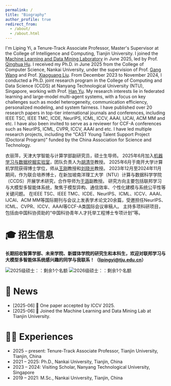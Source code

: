 ```yaml
---
permalink: /
title: "Biography"
author_profile: true
redirect_from: 
  - /about/
  - /about.html
---
```



<!--I'm Liping Yi, a PhD student in the College of Computer at Nankai University, working with Prof. Gang Wang.
I have been a visiting scholar in the College of Computing and Data Science at Nanyang Technological University, working with Prof. Han Yu.
Prior to NKU, I received bachelor degree from Qingdao University of Science and Technology in 2019.-->

I'm Liping Yi, a Tenure-Track Associate Professor, Master's Supervisor at the College of Intelligence and Computing, Tianjin University. 
I joined the [Machine Learning and Data Mining Laboratory](https://ml-dm-tju.pages.dev/) in June 2025, led by Prof. [Qinghua Hu](https://cic.tju.edu.cn/faculty/huqinghua/index.html).
I received my Ph.D. in June 2025 from the College of Computer Science, Nankai University, under the supervision of Prof. [Gang Wang](https://cc.nankai.edu.cn/2021/0323/c13619a548871/page.htm) and Prof. [Xiaoguang Liu](https://cc.nankai.edu.cn/2021/0323/c13619a548878/page.htm).
From December 2023 to November 2024, I conducted a Ph.D. joint research program in the College of Computing and Data Science (CCDS) at Nanyang Technological University (NTU), Singapore, working with Prof. [Han Yu](https://federated-learning.org/han.yu/). 
My research interests lie in federated learning and large-model multi-agent systems, with a focus on key challenges such as model heterogeneity, communication efficiency, personalized modeling, and system fairness.
I have published over 20 research papers in top-tier international journals and conferences, including IEEE TSC, IEEE TMC, ICDE, NeurIPS, ICML, ICCV, AAAI, IJCAI, ACM MM and etc.
I have also been invited to serve as a reviewer for CCF-A conferences such as NeurIPS, ICML, CVPR, ICCV, AAAI and etc.
I have led multiple research projects, including the “CAST Young Talent Support Project (Doctoral Program)” funded by the China Association for Science and Technology. 


衣丽萍，天津大学智能与计算学部副研究员，硕士生导师。
2025年6月加入[机器学习与数据挖掘实验室](https://ml-dm-tju.pages.dev/)，团队负责人为[胡清华](https://cic.tju.edu.cn/faculty/huqinghua/index.html)教授。
2025年6月于南开大学计算机学院获得博士学位，师从[王刚](https://cc.nankai.edu.cn/2021/0323/c13619a548871/page.htm)教授和[刘晓光](https://cc.nankai.edu.cn/2021/0323/c13619a548878/page.htm)教授。
2023年12月至2024年11月期间，作为联合培养博士，在新加坡南洋理工大学（NTU）计算与数据科学学院（CCDS）开展学术研究，合作导师为[于涵](https://federated-learning.org/han.yu/)副教授。
研究方向主要包括联邦学习与大模型多智能体系统，聚焦于模型异构、通信效率、个性化建模与系统公平性等关键问题。
在IEEE TSC、IEEE TMC、ICDE、NeurIPS、ICML、ICCV、AAAI、IJCAI、ACM MM等国际期刊与会议上发表学术论文20余篇，受邀担任NeurIPS、ICML、CVPR、ICCV、AAAI等CCF-A类国际会议审稿人。
主持多项科研项目，包括由中国科协资助的“中国科协青年人才托举工程博士专项计划”等。


🎓 招生信息
======
**长期招收智算学部、未来学院、新媒体学院的研究生和本科生，欢迎对联邦学习与大模型多智能体系统感兴趣的同学与我联系！（lipingyi@tju.edu.cn）**

![2025级硕士：：剩余1个名额](https://img.shields.io/badge/2025%E7%BA%A7%E7%A1%95%E5%A3%AB-%E5%89%A9%E4%BD%991%E4%B8%AA%E5%90%8D%E9%A2%9D-red?style=for-the-badge)
![2026级硕士：：剩余1个名额](https://img.shields.io/badge/2026%E7%BA%A7%E7%A1%95%E5%A3%AB-%E4%BB%8D%E6%9C%89%E5%90%8D%E9%A2%9D-brightgreen?style=for-the-badge)





<!--Research Interest
======
+ Federated Learning: robustness to adversarial attacks, communication efficiency, personalization for boosting accuracy, and support for heterogeneous models
+ Large-scale Multi-agent Systems with Foundation Models-->
  

📢 News
======
+ [2025-06] 📝 One paper accepted by ICCV 2025.
+ [2025-06] 🏫 Joined the Machine Learning and Data Mining Lab at Tianjin University.
<!--+ [2025-06] 🧑‍🎓 Received Ph.D. degree in Computer Science from Nankai University.
-->


🧑‍💻 Experiences
======
+ 2025 – present: Tenure-Track Associate Professor, Tianjin University, Tianjin, China
+ 2021 – 2025: Ph.D., Nankai University, Tianjin, China
+ 2023 – 2024: Visiting Scholar, Nanyang Technological University, Singapore
+ 2019 – 2021: M.Sc., Nankai University, Tianjin, China
<!-- + 2015 – 2019: B.Sc., Qingdao University of Science and Technology, Qingdao, China-->


